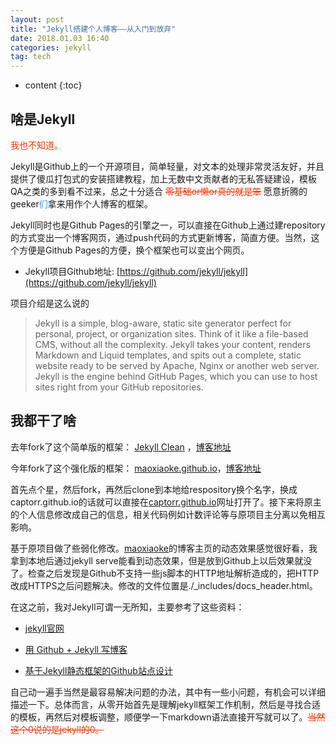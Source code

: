 ```yaml
---
layout: post
title: "Jekyll搭建个人博客——从入门到放弃"
date: 2018.01.03 16:40
categories: jekyll
tag: tech
---
```

* content
{:toc}


## 啥是Jekyll

<font color="#FF3300">我也不知道。</font>

Jekyll是Github上的一个开源项目，简单轻量，对文本的处理非常灵活友好，并且提供了傻瓜打包式的安装搭建教程，加上无数中文贡献者的无私答疑建设，模板QA之类的多到看不过来，总之十分适合 <font color="#FF3300"><del>零基础or懒or真的就是笨</del></font> 愿意折腾的geeker<font color="#3399FF">们</font>拿来用作个人博客的框架。

Jekyll同时也是Github Pages的引擎之一，可以直接在Github上通过建repository的方式变出一个博客网页，通过push代码的方式更新博客，简直方便。当然，这个方便是Github Pages的方便，换个框架也可以变出个网页。

+ Jekyll项目Github地址: [https://github.com/jekyll/jekyll](https://github.com/jekyll/jekyll)

项目介绍是这么说的

>Jekyll is a simple, blog-aware, static site generator perfect for personal, project, or organization sites. Think of it like a file-based CMS, without all the complexity. Jekyll takes your content, renders Markdown and Liquid templates, and spits out a complete, static website ready to be served by Apache, Nginx or another web server. Jekyll is the engine behind GitHub Pages, which you can use to host sites right from your GitHub repositories.

## 我都干了啥

去年fork了这个简单版的框架： [Jekyll Clean](https://github.com/scotte/jekyll-clean) ，[博客地址](https://github.com/scotte/jekyll-clean)

今年fork了这个强化版的框架： [maoxiaoke.github.io](https://github.com/maoxiaoke/maoxiaoke.github.io)，[博客地址](http://xiaokedada.com/)

首先点个星，然后fork，再然后clone到本地给respository换个名字，换成captorr.github.io的话就可以直接在[captorr.github.io](http://captorr.github.io)网址打开了。接下来将原主的个人信息修改成自己的信息，相关代码例如计数评论等与原项目主分离以免相互影响。

基于原项目做了些弱化修改。[maoxiaoke](https://github.com/maoxiaoke/maoxiaoke.github.io)的博客主页的动态效果感觉很好看，我拿到本地后通过jekyll serve能看到动态效果，但是放到Github上以后效果就没了。检查之后发现是Github不支持一些js脚本的HTTP地址解析造成的，把HTTP改成HTTPS之后问题解决。修改的文件位置是./_includes/docs_header.html。

在这之前，我对Jekyll可谓一无所知，主要参考了这些资料：

+ [jekyll官网](https://jekyllrb.com/)

+ [用 Github + Jekyll 写博客](http://blog.csdn.net/u014015972/article/details/50497254)

+ [基于Jekyll静态框架的Github站点设计](http://xiaokedada.com/2017/02/22/Jekyll-Cpanel/)

自己动一遍手当然是最容易解决问题的办法，其中有一些小问题，有机会可以详细描述一下。总体而言，从零开始首先是理解jekyll框架工作机制，然后是寻找合适的模板，再然后对模板调整，顺便学一下markdown语法直接开写就可以了。<font color="#FF3300"><del>当然这个0说的是jekyll的0。</del></font>







